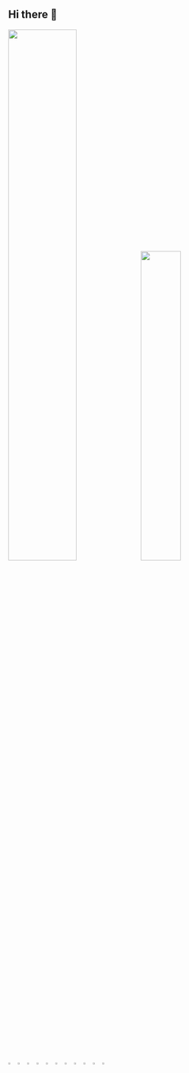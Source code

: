 ## Hi there 👋

         
<picture style="display:inline">
    <source
    srcset="https://github-readme-stats.vercel.app/api?username=mecdavi&show_icons=true&bg_color=181716&text_color=fff5b6&icon_color=e47025"
    media="(prefers-color-scheme: dark)"
  />
  <source
    srcset="https://github-readme-stats.vercel.app/api?username=amdress&show_icons=true"
    media="(prefers-color-scheme: light), (prefers-color-scheme: no-preference)"
  />
  <img width="52.4%"  src="https://github-readme-stats.vercel.app/api?username=amdress&show_icons=true" />
</picture>
<picture >
  <img style="display:inline" width="40%" src="https://github-readme-stats.vercel.app/api/top-langs/?username=amdress&bg_color=181716&text_color=fff5b6&icon_color=e47025&layout=compact" />
</picture>
<br></br>
<p >
  <img width="3%" src="https://cdn.jsdelivr.net/gh/devicons/devicon@latest/icons/adonisjs/adonisjs-original.svg"  />
  <img width="3%" src="https://cdn.jsdelivr.net/gh/devicons/devicon@latest/icons/vuejs/vuejs-original.svg" />
  <img width="3%" src="https://cdn.jsdelivr.net/gh/devicons/devicon@latest/icons/nodejs/nodejs-plain-wordmark.svg" />   
  <img width="3%" src="https://cdn.jsdelivr.net/gh/devicons/devicon@latest/icons/javascript/javascript-original.svg"/>
  <img width="3%" src="https://cdn.jsdelivr.net/gh/devicons/devicon@latest/icons/php/php-original.svg" />
  <img width="3%" src="https://cdn.jsdelivr.net/gh/devicons/devicon@latest/icons/html5/html5-original.svg" />
  <img width="3%" src="https://cdn.jsdelivr.net/gh/devicons/devicon@latest/icons/css3/css3-original.svg" />
  <img width="3%" src="https://cdn.jsdelivr.net/gh/devicons/devicon@latest/icons/postgresql/postgresql-original.svg"/>
  <img width="3%" src="https://cdn.jsdelivr.net/gh/devicons/devicon@latest/icons/insomnia/insomnia-original.svg" />
  <img width="3%" src="https://cdn.jsdelivr.net/gh/devicons/devicon@latest/icons/linux/linux-original.svg" />
  <img width="3%" src="https://cdn.jsdelivr.net/gh/devicons/devicon@latest/icons/typescript/typescript-original.svg" />
          
</p>

<!--
**amdress/amdress** is a ✨ _special_ ✨ repository because its `README.md` (this file) appears on your GitHub profile.

Here are some ideas to get you started:

- 🔭 I’m currently working on ...
- 🌱 I’m currently learning ...
- 👯 I’m looking to collaborate on ...
- 🤔 I’m looking for help with ...
- 💬 Ask me about ...
- 📫 How to reach me: ...
- 😄 Pronouns: ...
- ⚡ Fun fact: ...
-->
